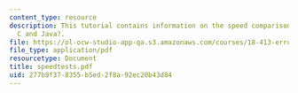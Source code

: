 ```yaml
---
content_type: resource
description: This tutorial contains information on the speed comparisons in MATLAB?,
  C and Java?.
file: https://ol-ocw-studio-app-qa.s3.amazonaws.com/courses/18-413-error-correcting-codes-laboratory-spring-2004/277b9f378355b5ed2f8a92ec20b43d84_speedtests.pdf
file_type: application/pdf
resourcetype: Document
title: speedtests.pdf
uid: 277b9f37-8355-b5ed-2f8a-92ec20b43d84
---
```

